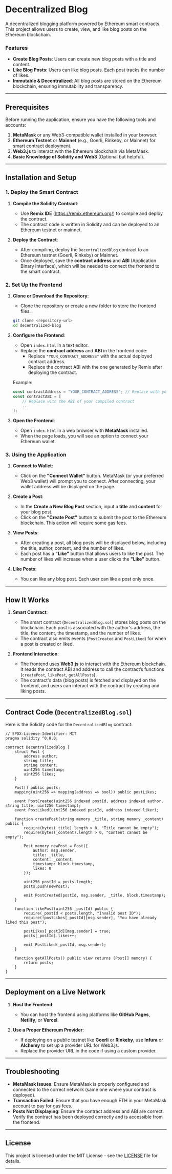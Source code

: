 # Decentralized Blog

A decentralized blogging platform powered by Ethereum smart contracts. This project allows users to create, view, and like blog posts on the Ethereum blockchain.

### Features

- **Create Blog Posts**: Users can create new blog posts with a title and content.
- **Like Blog Posts**: Users can like blog posts. Each post tracks the number of likes.
- **Immutable & Decentralized**: All blog posts are stored on the Ethereum blockchain, ensuring immutability and transparency.

---

## Prerequisites

Before running the application, ensure you have the following tools and accounts:

1. **MetaMask** or any Web3-compatible wallet installed in your browser.
2. **Ethereum Testnet** or **Mainnet** (e.g., Goerli, Rinkeby, or Mainnet) for smart contract deployment.
3. **Web3.js** to interact with the Ethereum blockchain via MetaMask.
4. **Basic Knowledge of Solidity and Web3** (Optional but helpful).

---

## Installation and Setup

### 1. **Deploy the Smart Contract**

1. **Compile the Solidity Contract**:

   - Use **Remix IDE** (https://remix.ethereum.org/) to compile and deploy the contract.
   - The contract code is written in Solidity and can be deployed to an Ethereum testnet or mainnet.

2. **Deploy the Contract**:
   - After compiling, deploy the `DecentralizedBlog` contract to an Ethereum testnet (Goerli, Rinkeby) or Mainnet.
   - Once deployed, save the **contract address** and **ABI** (Application Binary Interface), which will be needed to connect the frontend to the smart contract.

### 2. **Set Up the Frontend**

1. **Clone or Download the Repository**:

   - Clone the repository or create a new folder to store the frontend files.

   ```bash
   git clone <repository-url>
   cd decentralized-blog
   ```

2. **Configure the Frontend**:

   - Open `index.html` in a text editor.
   - Replace the **contract address** and **ABI** in the frontend code:
     - Replace `"YOUR_CONTRACT_ADDRESS"` with the actual deployed contract address.
     - Replace the contract ABI with the one generated by Remix after deploying the contract.

   Example:

   ```javascript
   const contractAddress = "YOUR_CONTRACT_ADDRESS"; // Replace with your deployed contract address
   const contractABI = [
       // Replace with the ABI of your compiled contract
       ...
   ];
   ```

3. **Open the Frontend**:
   - Open `index.html` in a web browser with **MetaMask** installed.
   - When the page loads, you will see an option to connect your Ethereum wallet.

### 3. **Using the Application**

1. **Connect to Wallet**:

   - Click on the **"Connect Wallet"** button. MetaMask (or your preferred Web3 wallet) will prompt you to connect. After connecting, your wallet address will be displayed on the page.

2. **Create a Post**:

   - In the **Create a New Blog Post** section, input a **title** and **content** for your blog post.
   - Click on the **"Create Post"** button to submit the post to the Ethereum blockchain. This action will require some gas fees.

3. **View Posts**:

   - After creating a post, all blog posts will be displayed below, including the title, author, content, and the number of likes.
   - Each post has a **"Like"** button that allows users to like the post. The number of likes will increase when a user clicks the **"Like"** button.

4. **Like Posts**:
   - You can like any blog post. Each user can like a post only once.

---

## How It Works

1. **Smart Contract**:

   - The smart contract (`DecentralizedBlog.sol`) stores blog posts on the blockchain. Each post is associated with the author's address, the title, the content, the timestamp, and the number of likes.
   - The contract also emits events (`PostCreated` and `PostLiked`) for when a post is created or liked.

2. **Frontend Interaction**:
   - The frontend uses **Web3.js** to interact with the Ethereum blockchain. It reads the contract ABI and address to call the contract’s functions (`createPost`, `likePost`, `getAllPosts`).
   - The contract's data (blog posts) is fetched and displayed on the frontend, and users can interact with the contract by creating and liking posts.

---

## Contract Code (`DecentralizedBlog.sol`)

Here is the Solidity code for the `DecentralizedBlog` contract:

```solidity
// SPDX-License-Identifier: MIT
pragma solidity ^0.8.0;

contract DecentralizedBlog {
    struct Post {
        address author;
        string title;
        string content;
        uint256 timestamp;
        uint256 likes;
    }

    Post[] public posts;
    mapping(uint256 => mapping(address => bool)) public postLikes;

    event PostCreated(uint256 indexed postId, address indexed author, string title, uint256 timestamp);
    event PostLiked(uint256 indexed postId, address indexed liker);

    function createPost(string memory _title, string memory _content) public {
        require(bytes(_title).length > 0, "Title cannot be empty");
        require(bytes(_content).length > 0, "Content cannot be empty");

        Post memory newPost = Post({
            author: msg.sender,
            title: _title,
            content: _content,
            timestamp: block.timestamp,
            likes: 0
        });

        uint256 postId = posts.length;
        posts.push(newPost);

        emit PostCreated(postId, msg.sender, _title, block.timestamp);
    }

    function likePost(uint256 _postId) public {
        require(_postId < posts.length, "Invalid post ID");
        require(!postLikes[_postId][msg.sender], "You have already liked this post");

        postLikes[_postId][msg.sender] = true;
        posts[_postId].likes++;

        emit PostLiked(_postId, msg.sender);
    }

    function getAllPosts() public view returns (Post[] memory) {
        return posts;
    }
}
```

---

## Deployment on a Live Network

1. **Host the Frontend**:

   - You can host the frontend using platforms like **GitHub Pages**, **Netlify**, or **Vercel**.

2. **Use a Proper Ethereum Provider**:
   - If deploying on a public testnet like **Goerli** or **Rinkeby**, use **Infura** or **Alchemy** to set up a provider URL for Web3.js.
   - Replace the provider URL in the code if using a custom provider.

---

## Troubleshooting

- **MetaMask Issues**: Ensure MetaMask is properly configured and connected to the correct network (same one where your contract is deployed).
- **Transaction Failed**: Ensure that you have enough ETH in your MetaMask account to pay for gas fees.
- **Posts Not Displaying**: Ensure the contract address and ABI are correct. Verify the contract has been deployed correctly and is accessible from the frontend.

---

## License

This project is licensed under the MIT License - see the [LICENSE](LICENSE) file for details.

---

